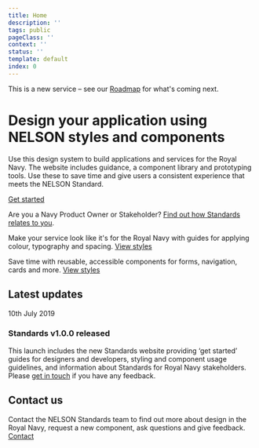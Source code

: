 ```yaml
---
title: Home
description: ''
tags: public
pageClass: ''
context: ''
status: ''
template: default
index: 0
---
```


<!-- Phase banner -->
This is a new service – see our [Roadmap](/about-the-design-system/roadmap) for what's coming next.

<!-- Hero banner -->
# Design your application using NELSON styles and components

Use this design system to build applications and services for the Royal Navy. The website includes guidance, a component library and prototyping tools. Use these to save time and give users a consistent experience that meets the NELSON Standard.

[Get started](/get-started)

Are you a Navy Product Owner or Stakeholder? [Find out how Standards relates to you](/about-the-design-system).

<!-- Styles card -->
Make your service look like it's for the Royal Navy with guides for applying colour, typography and spacing.
[View styles](/styles)

<!-- Components card -->
Save time with reusable, accessible components for forms, navigation, cards and more.
[View styles](/components)

## Latest updates

<!-- Update card -->
10th July 2019
### Standards v1.0.0 released
This launch includes the new Standards website providing ‘get started’ guides for designers and developers, styling and component usage guidelines, and information about Standards for Royal Navy stakeholders. Please [get in touch](/contact) if you have any feedback.

## Contact us
Contact the NELSON Standards team to find out more about design in the Royal Navy, request a new component, ask questions and give feedback.
[Contact](/contact)
